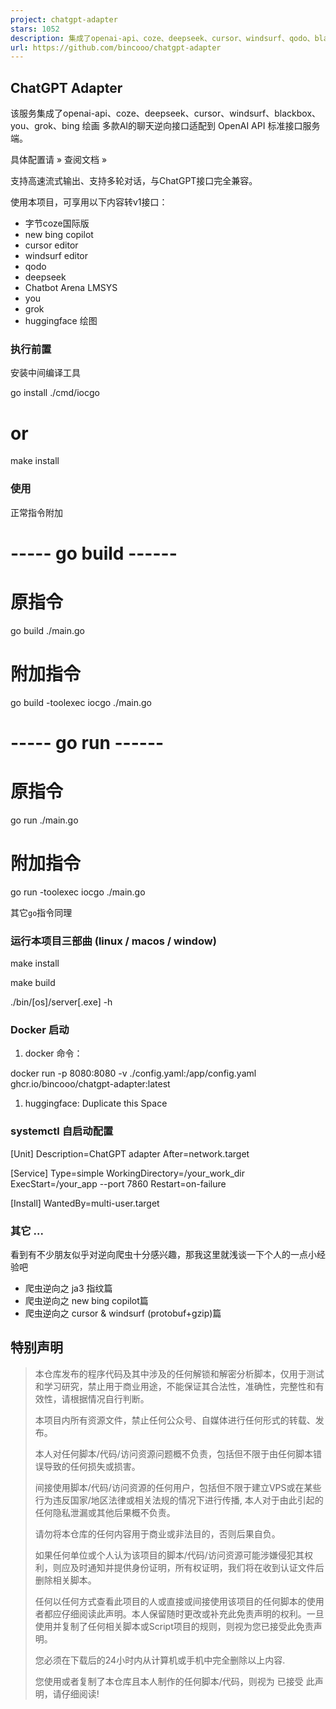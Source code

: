 ```yaml
---
project: chatgpt-adapter
stars: 1052
description: 集成了openai-api、coze、deepseek、cursor、windsurf、qodo、blackbox、you、grok、bing  绘画 多款AI的聊天逆向接口适配到 OpenAI API 标准接口服务端。
url: https://github.com/bincooo/chatgpt-adapter
---
```


ChatGPT Adapter
---------------

该服务集成了openai-api、coze、deepseek、cursor、windsurf、blackbox、you、grok、bing 绘画 多款AI的聊天逆向接口适配到 OpenAI API 标准接口服务端。

具体配置请 » 查阅文档 »

支持高速流式输出、支持多轮对话，与ChatGPT接口完全兼容。

使用本项目，可享用以下内容转v1接口：

-   字节coze国际版
-   new bing copilot
-   cursor editor
-   windsurf editor
-   qodo
-   deepseek
-   Chatbot Arena LMSYS
-   you
-   grok
-   huggingface 绘图

### 执行前置

安装中间编译工具

go install ./cmd/iocgo

# or 

make install

### 使用

正常指令附加

# ----- go build ------ #
# 原指令 #
go build ./main.go

# 附加指令 #
go build -toolexec iocgo ./main.go

# ----- go run ------ #
# 原指令 #
go run ./main.go

# 附加指令 #
go run -toolexec iocgo ./main.go

其它`go`指令同理

### 运行本项目三部曲 (linux / macos / window)

make install

make build

./bin/\[os\]/server\[.exe\] -h

### Docker 启动

1.  docker 命令：

docker run -p 8080:8080 -v ./config.yaml:/app/config.yaml ghcr.io/bincooo/chatgpt-adapter:latest

1.  huggingface: Duplicate this Space

### systemctl 自启动配置

\[Unit\]
Description\=ChatGPT adapter
After\=network.target

\[Service\]
Type\=simple
WorkingDirectory\=/your\_work\_dir
ExecStart\=/your\_app --port 7860
Restart\=on-failure

\[Install\]
WantedBy\=multi-user.target

### 其它 ...

看到有不少朋友似乎对逆向爬虫十分感兴趣，那我这里就浅谈一下个人的一点小经验吧

-   爬虫逆向之 ja3 指纹篇
-   爬虫逆向之 new bing copilot篇
-   爬虫逆向之 cursor & windsurf (protobuf+gzip)篇

特别声明
----

> 本仓库发布的程序代码及其中涉及的任何解锁和解密分析脚本，仅用于测试和学习研究，禁止用于商业用途，不能保证其合法性，准确性，完整性和有效性，请根据情况自行判断。
> 
> 本项目内所有资源文件，禁止任何公众号、自媒体进行任何形式的转载、发布。
> 
> 本人对任何脚本/代码/访问资源问题概不负责，包括但不限于由任何脚本错误导致的任何损失或损害。
> 
> 间接使用脚本/代码/访问资源的任何用户，包括但不限于建立VPS或在某些行为违反国家/地区法律或相关法规的情况下进行传播, 本人对于由此引起的任何隐私泄漏或其他后果概不负责。
> 
> 请勿将本仓库的任何内容用于商业或非法目的，否则后果自负。
> 
> 如果任何单位或个人认为该项目的脚本/代码/访问资源可能涉嫌侵犯其权利，则应及时通知并提供身份证明，所有权证明，我们将在收到认证文件后删除相关脚本。
> 
> 任何以任何方式查看此项目的人或直接或间接使用该项目的任何脚本的使用者都应仔细阅读此声明。本人保留随时更改或补充此免责声明的权利。一旦使用并复制了任何相关脚本或Script项目的规则，则视为您已接受此免责声明。
> 
> 您必须在下载后的24小时内从计算机或手机中完全删除以上内容.
> 
> 您使用或者复制了本仓库且本人制作的任何脚本/代码，则视为 已接受 此声明，请仔细阅读!
